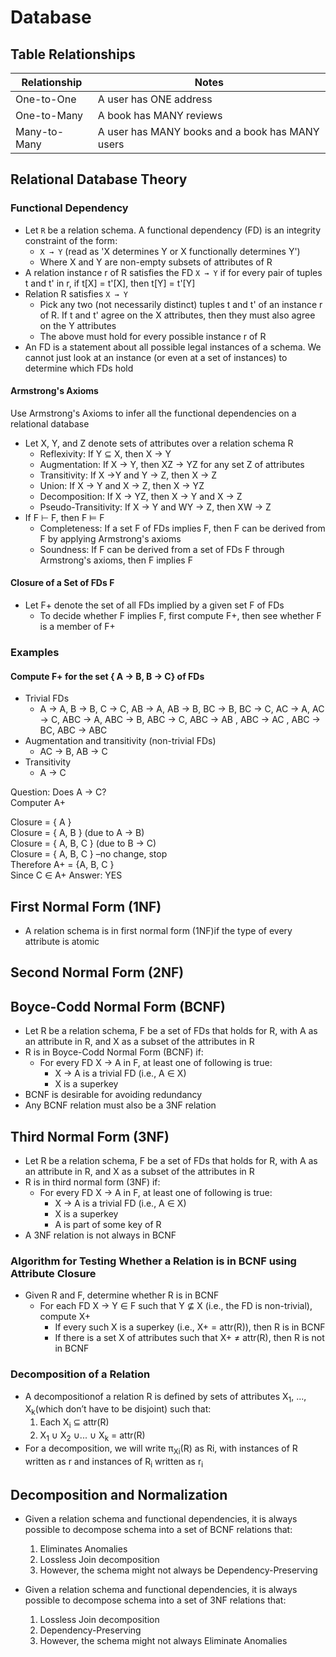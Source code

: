 # Database

## Table Relationships

| Relationship | Notes                                           |
| ------------ | ----------------------------------------------- |
| One-to-One   | A user has ONE address                          |
| One-to-Many  | A book has MANY reviews                         |
| Many-to-Many | A user has MANY books and a book has MANY users |

## Relational Database Theory

### Functional Dependency

* Let `R` be a relation schema. A functional dependency (FD) is an integrity constraint of the form:
  * `X → Y`  (read as 'X determines Y or X functionally determines Y')
  * Where X and Y are non-empty subsets of attributes of R
* A relation instance r of R satisfies the FD `X → Y` if for every pair of tuples t and t' in r, if t[X] = t'[X], then t[Y] = t'[Y]
* Relation R satisfies `X → Y`
  * Pick any two (not necessarily distinct) tuples t and t' of an instance r of R.  If t and t' agree on the X attributes, then they must also agree on the Y attributes
  * The above must hold for every possible instance r of R
* An FD is a statement about all possible legal instances of a schema. We cannot just look at an instance (or even at a set of instances) to determine which FDs hold

#### Armstrong's Axioms

Use Armstrong's Axioms to infer all the functional dependencies on a relational database

* Let X, Y, and Z denote sets of attributes over a relation schema R
  * Reflexivity: If Y ⊆ X, then X → Y
  * Augmentation: If X → Y, then XZ → YZ for any set Z of attributes
  * Transitivity: If X →Y and Y → Z, then X → Z
  * Union: If X → Y and X → Z, then X → YZ
  * Decomposition: If X → YZ, then X → Y and X → Z
  * Pseudo-Transitivity:  If X  → Y and WY → Z, then XW → Z
* If F ⊢ F, then F ⊨ F
  * Completeness: If a set F of FDs implies F, then F can be derived from F by applying Armstrong's axioms
  * Soundness: If F can be derived from a set of FDs F through Armstrong's axioms, then F implies F

#### Closure of a Set of FDs F

* Let F+ denote the set of all FDs implied by a given set F of FDs
  * To decide whether F implies F, first compute F+, then see whether F is a member of F+

### Examples

#### Compute F+ for the set { A → B, B → C} of FDs

* Trivial FDs
  * A → A, B → B, C → C, AB → A, AB → B, BC → B, BC → C, AC → A, AC → C, ABC → A, ABC → B, ABC → C, ABC → AB , ABC → AC , ABC → BC, ABC → ABC
* Augmentation and transitivity (non-trivial FDs)
  * AC → B, AB → C
* Transitivity
  * A → C

Question: Does A → C?  
Computer A+

Closure = { A }  
Closure = { A, B }  (due to A → B)  
Closure = { A, B, C }  (due to B → C)  
Closure = { A, B, C } –no change, stop  
Therefore A+ = {A, B, C }  
Since C ∈ A+
Answer: YES

## First Normal Form (1NF)

* A relation schema is in first normal form (1NF)if the type of every attribute is atomic

## Second Normal Form (2NF)

## Boyce-Codd Normal Form (BCNF)

* Let R be a relation schema, F be a set of FDs that holds for R, with A as an attribute in R, and X as a subset of the attributes in R
* R is in Boyce-Codd Normal Form (BCNF) if:
  * For every FD X → A in F, at least one of following is true:
    * X → A is a trivial FD (i.e., A ∈ X)
    * X is a superkey
* BCNF is desirable for avoiding redundancy
* Any BCNF relation must also be a 3NF relation

## Third Normal Form (3NF)

* Let R be a relation schema, F be a set of FDs that holds for R, with A as an attribute in R, and X as a subset of the attributes in R
* R is in third normal form (3NF) if:
  * For every FD X → A in F, at least one of following is true:
    * X → A is a trivial FD (i.e., A ∈ X)
    * X is a superkey
    * A is part of some key of R
* A 3NF relation is not always in BCNF

### Algorithm for Testing Whether a Relation is in BCNF using Attribute Closure

* Given R and F, determine whether R is in BCNF
  * For each FD X → Y ∈ F such that Y ⊈ X (i.e., the FD is non-trivial), compute X+
    * If every such X is a superkey (i.e., X+ = attr(R)), then R is in BCNF
    * If there is a set X of attributes such that X+ ≠ attr(R), then R is not in BCNF

### Decomposition of a Relation

* A decompositionof a relation R is defined by sets of attributes X<sub>1</sub>, ..., X<sub>k</sub>(which don’t have to be disjoint) such that:  
    1. Each X<sub>i</sub> ⊆ attr(R)
    2. X<sub>1</sub> ∪ X<sub>2</sub> ∪... ∪ X<sub>k</sub> = attr(R)
* For a decomposition, we will write π<sub>Xi</sub>(R) as Ri, with instances of R written as r and instances of R<sub>i</sub> written as r<sub>i</sub>

## Decomposition and Normalization

* Given a relation schema and functional dependencies, it is always possible to decompose schema into a set of BCNF relations that:
    1. Eliminates Anomalies
    2. Lossless Join decomposition
    3. However, the schema might not always be Dependency-Preserving

* Given a relation schema and functional dependencies, it is always possible to decompose schema into a set of 3NF relations that:  
    1. Lossless Join decomposition  
    2. Dependency-Preserving  
    3. However, the schema might not always Eliminate Anomalies  